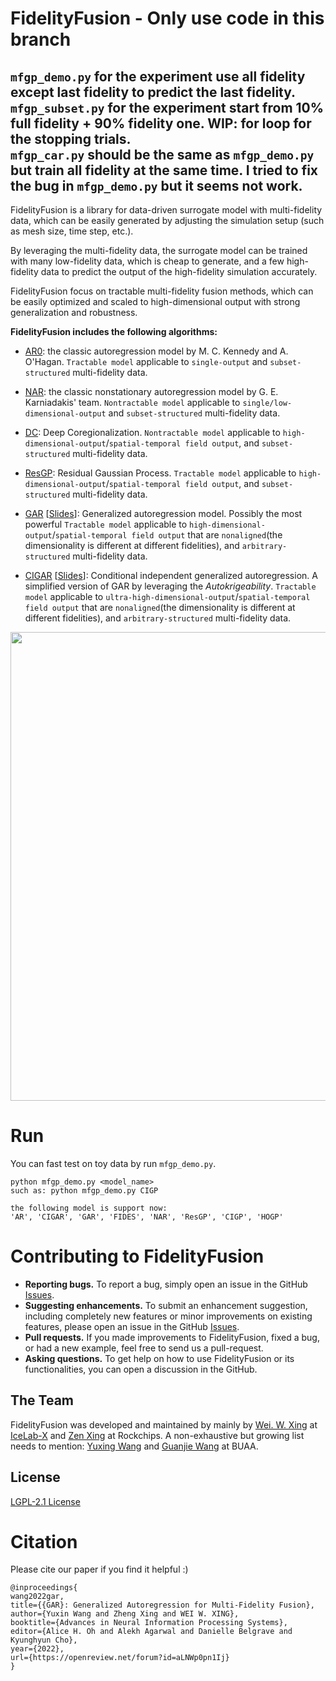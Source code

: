 # FidelityFusion - Only use code in this branch



`mfgp_demo.py` for the experiment use all fidelity except last fidelity to predict the last fidelity.  
`mfgp_subset.py` for the experiment start from 10% full fidelity + 90% fidelity one. WIP: for loop for the stopping trials.  
`mfgp_car.py` should be the same as `mfgp_demo.py` but train all fidelity at the same time. I tried to fix the bug in `mfgp_demo.py` but it seems not work.
---------------------------------------------------------------------------------------

FidelityFusion is a library for data-driven surrogate model with multi-fidelity data, which can be easily generated by adjusting the simulation setup (such as mesh size, time step, etc.).

By leveraging the multi-fidelity data, the surrogate model can be trained with many low-fidelity data, which is cheap to generate, and a few high-fidelity data to predict the output of the high-fidelity simulation accurately.

FidelityFusion focus on tractable multi-fidelity fusion methods, which can be easily optimized and scaled to high-dimensional output with strong generalization and robustness.

<!-- In many scientific research and engineering applications where repeated simulations of complex systems are conducted, a surrogate is commonly adopted to quickly estimate the whole system. To reduce the expensive cost of generating training examples, it has become a promising approach to combine the results of low-fidelity (fast but inaccurate) and high-fidelity (slow but accurate) simulations. Despite the fast developments of multi-fidelity fusion techniques, most existing methods require particular data structures and do not scale well to high-dimensional output. To resolve these issues, we generalize the classic autoregression (AR), which is wildly used due to its simplicity, robustness, accuracy, and tractability, and propose generalized autoregression (GAR) using tensor formulation and latent features. GAR can deal with arbitrary dimensional outputs and arbitrary multi- fidelity data structure to satisfy the demand of multi-fidelity fusion for complex problems; it admits a fully tractable likelihood and posterior requiring no approxi- mate inference and scales well to high-dimensional problems. Furthermore, we prove the autokrigeability theorem based on GAR in the multi-fidelity case and develop CIGAR, a simplified GAR with the exact predictive mean accuracy with computation reduction by a factor of $ d^3 $ , where $ d $  is the dimensionality of the output. The empirical assessment includes many canonical PDEs and real scientific examples and demonstrates that the proposed method consistently outperforms the SOTA methods with a large margin (up to 6x improvement in RMSE) with only a couple high-fidelity training samples. -->

**FidelityFusion includes the following algorithms:**
- [AR0](https://www.jstor.org/stable/2673557): the classic autoregression  model by M. C. Kennedy and A. O'Hagan. `Tractable model` applicable to `single-output` and `subset-structured` multi-fidelity data.

- [NAR](https://royalsocietypublishing.org/doi/10.1098/rspa.2016.0751): the classic nonstationary autoregression model by G. E. Karniadakis' team. 
`Nontractable model` applicable to `single/low-dimensional-output` and `subset-structured` multi-fidelity data.

- [DC](https://www.sciencedirect.com/science/article/pii/S0021999120307580): Deep Coregionalization. `Nontractable model` applicable to `high-dimensional-output`/`spatial-temporal field output`, and `subset-structured` multi-fidelity data.

- [ResGP](https://www.sciencedirect.com/science/article/pii/S0307904X21001724): Residual Gaussian Process. `Tractable model` applicable to `high-dimensional-output`/`spatial-temporal field output`, and `subset-structured` multi-fidelity data.

- [GAR](https://openreview.net/forum?id=aLNWp0pn1Ij) [[Slides](https://nips.cc/media/neurips-2022/Slides/55046_uubcAyK.pdf)]: Generalized autoregression model. Possibly the most powerful `Tractable model` applicable to `high-dimensional-output`/`spatial-temporal field output` that are `nonaligned`(the dimensionality is different at different fidelities), and `arbitrary-structured` multi-fidelity data.

- [CIGAR](https://openreview.net/forum?id=aLNWp0pn1Ij) [[Slides](https://nips.cc/media/neurips-2022/Slides/55046_uubcAyK.pdf)]: 
Conditional independent generalized autoregression.
A simplified version of GAR by leveraging the *Autokrigeability*. `Tractable model` applicable to `ultra-high-dimensional-output`/`spatial-temporal field output` that are `nonaligned`(the dimensionality is different at different fidelities), and `arbitrary-structured` multi-fidelity data.





<!-- ![](./figures/FF.png)  -->
<!-- <img src="./figures/FF.png" width="100" height="100"> -->
<!-- <img src="./figures/FF.png" width="600" position="center"> -->
<!-- <p align="center"> -->
  <!-- <img width="460" height="300" src="./figures/FF.png"> -->
<!-- </p> -->
<p align="center">
  <img src="./figures/FF.png" width="750">
</p>

 <!-- less high-fidelity data, which is expensive to generate. The surrogate model can be used to predict the output of the high-fidelity simulation. -->
 <!-- It is developed based on the [GAR](https://openreview.net/forum?id=aLNWp0pn1Ij) method, which is a generalized autoregression model for multi-fidelity fusion. FidelityFusion is designed to be easy to use and easy to extend. It is built on top of [PyTorch](https://pytorch.org/) and [GPyTorch](https://gpytorch.ai/), and is intended to enable fast and flexible experimentation with multi-fidelity fusion models. FidelityFusion is developed by [IceLab-X](https://imshibo.com) and [W. W. Xing](http://wxing.me) at [Beihang University](https://ev.buaa.edu.cn/), and [Mike Kirby](https://www.cs.utah.edu/~kirby/) and [Shandian Zhe](https://www.cs.utah.edu/~zhe/) at [University of Utah](https://www.utah.edu/). -->


 <!-- scientific machine learning and physics-informed learning.  -->

<!-- by [Zen Xing](https://imshibo.com), [W. W. Xing](http://wxing.me),  -->
<!-- [Mike Kirby](https://www.cs.utah.edu/~kirby/) and [Shandian Zhe](https://www.cs.utah.edu/~zhe/) -->




<!-- # Datasets
Here we put the toydata as a sample to run demos. But you can also use the other dataset we mentioned in the papers. Like Burger’s, Poisson’s, Heat equations, Topology Optimization and Plasmonic nanoparticle arrays.
```
mffusion/
├── data/
│     └── sample/
│           └──...
``` -->

# Run
You can fast test on toy data by run `mfgp_demo.py`.
```
python mfgp_demo.py <model_name>
such as: python mfgp_demo.py CIGP

the following model is support now:
'AR', 'CIGAR', 'GAR', 'FIDES', 'NAR', 'ResGP', 'CIGP', 'HOGP'
```
<!-- For training samples num increased from 4 to 32, the testing errors are ploted in the following graph. The generated graph will be sotred in `mffusion/graph`. -->

<!-- <p align = "center">
    <br>
    <img src="mffusion/graphs/2023-06-26/subset/rmse/toy_data_subset.png" width="300" />
    <br>
<p> -->


# Contributing to FidelityFusion 
- **Reporting bugs.** To report a bug, simply open an issue in the GitHub [Issues](https://github.com/IceLab-X/FidelityFusion/issues).
- **Suggesting enhancements.** To submit an enhancement suggestion, including completely new features or minor improvements on existing features, please open an issue in the GitHub [Issues](https://github.com/IceLab-X/FidelityFusion/issues).
- **Pull requests.** If you made improvements to FidelityFusion, fixed a bug, or had a new example, feel free to send us a pull-request.
- **Asking questions.** To get help on how to use FidelityFusion or its functionalities, you can open a discussion in the GitHub.
<!-- - **Answering questions.** If you know the answer to any question in the [Discussions](https://github.com/lululxvi/deepxde/discussions), you are welcomed to answer. -->
<!-- - **Asking questions.** To contact us, never hesitate to send an email to `wayne.xingle@gmail.com`. -->

<!-- # Getting Involved
Feel free to submit Github issues or pull requests. Welcome to contribute to our project! -->

## The Team
FidelityFusion was developed and maintained by mainly by  [Wei. W. Xing](http://wxing.me) at [IceLab-X](https://icelab-x.github.io) and [Zen Xing](https://github.com/zen-xingle) at Rockchips.
A non-exhaustive but growing list needs to mention: [Yuxing Wang]() and [Guanjie Wang]() at BUAA.

<!-- DeepXDE was developed by [Lu Lu](https://lu.seas.upenn.edu) under the supervision of Prof. [George Karniadakis](https://www.brown.edu/research/projects/crunch/george-karniadakis) at [Brown University](https://www.brown.edu) from the summer of 2018 to 2020, supported by [PhILMs](https://www.pnnl.gov/computing/philms). DeepXDE was originally self-hosted in Subversion at Brown University, under the name SciCoNet (Scientific Computing Neural Networks). On Feb 7, 2019, SciCoNet was moved from Subversion to GitHub, renamed to DeepXDE.

DeepXDE is currently maintained by [Lu Lu](https://lu.seas.upenn.edu) at [University of Pennsylvania](https://www.upenn.edu) with major contributions coming from several talented individuals in various forms and means. A non-exhaustive but growing list needs to mention: [Zongren Zou](https://github.com/ZongrenZou), [Zhongyi Jiang](https://github.com/Jerry-Jzy), [Shunyuan Mao](https://github.com/smao-astro), [Paul Escapil-Inchauspé](https://github.com/pescap). -->

## License
[LGPL-2.1 License](https://github.com/lululxvi/deepxde/blob/master/LICENSE)

# Citation
Please cite our paper if you find it helpful :) 

```
@inproceedings{
wang2022gar,
title={{GAR}: Generalized Autoregression for Multi-Fidelity Fusion},
author={Yuxin Wang and Zheng Xing and WEI W. XING},
booktitle={Advances in Neural Information Processing Systems},
editor={Alice H. Oh and Alekh Agarwal and Danielle Belgrave and Kyunghyun Cho},
year={2022},
url={https://openreview.net/forum?id=aLNWp0pn1Ij}
}

```